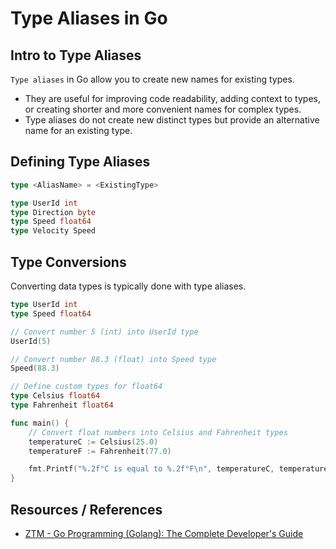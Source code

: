 # Type Aliases in Go

## Intro to Type Aliases

`Type aliases` in Go allow you to create new names for existing types.

- They are useful for improving code readability, adding context to types, or creating shorter and more convenient names for complex types.
- Type aliases do not create new distinct types but provide an alternative name for an existing type.

## Defining Type Aliases

```go
type <AliasName> = <ExistingType>
```

```go
type UserId int
type Direction byte
type Speed float64
type Velocity Speed
```

## Type Conversions

Converting data types is typically done with type aliases.

```go
type UserId int
type Speed float64

// Convert number 5 (int) into UserId type
UserId(5)

// Convert number 88.3 (float) into Speed type
Speed(88.3)
```

```go
// Define custom types for float64
type Celsius float64
type Fahrenheit float64

func main() {
    // Convert float numbers into Celsius and Fahrenheit types
    temperatureC := Celsius(25.0)
    temperatureF := Fahrenheit(77.0)

    fmt.Printf("%.2f°C is equal to %.2f°F\n", temperatureC, temperatureF)
}
```

## Resources / References

- [ZTM - Go Programming (Golang): The Complete Developer's Guide](https://zerotomastery.io/courses/learn-golang/)
